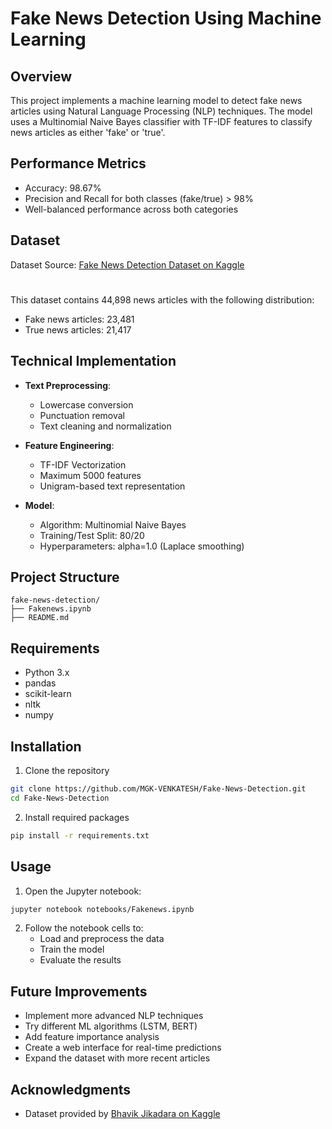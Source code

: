 
# Fake News Detection Using Machine Learning

## Overview
This project implements a machine learning model to detect fake news articles using Natural Language Processing (NLP) techniques. The model uses a Multinomial Naive Bayes classifier with TF-IDF features to classify news articles as either 'fake' or 'true'.

## Performance Metrics
- Accuracy: 98.67%
- Precision and Recall for both classes (fake/true) > 98%
- Well-balanced performance across both categories

## Dataset
Dataset Source: [Fake News Detection Dataset on Kaggle](https://www.kaggle.com/datasets/bhavikjikadara/fake-news-detection)
#
This dataset contains 44,898 news articles with the following distribution:
- Fake news articles: 23,481
- True news articles: 21,417


## Technical Implementation
- **Text Preprocessing**: 
  - Lowercase conversion
  - Punctuation removal
  - Text cleaning and normalization

- **Feature Engineering**:
  - TF-IDF Vectorization
  - Maximum 5000 features
  - Unigram-based text representation

- **Model**:
  - Algorithm: Multinomial Naive Bayes
  - Training/Test Split: 80/20
  - Hyperparameters: alpha=1.0 (Laplace smoothing)

## Project Structure
```
fake-news-detection/
├── Fakenews.ipynb  
├── README.md
```

## Requirements
- Python 3.x
- pandas
- scikit-learn
- nltk
- numpy

## Installation
1. Clone the repository
```bash
git clone https://github.com/MGK-VENKATESH/Fake-News-Detection.git
cd Fake-News-Detection
```

2. Install required packages
```bash
pip install -r requirements.txt
```

## Usage
1. Open the Jupyter notebook:
```bash
jupyter notebook notebooks/Fakenews.ipynb
```

2. Follow the notebook cells to:
   - Load and preprocess the data
   - Train the model
   - Evaluate the results

## Future Improvements
- Implement more advanced NLP techniques
- Try different ML algorithms (LSTM, BERT)
- Add feature importance analysis
- Create a web interface for real-time predictions
- Expand the dataset with more recent articles

## Acknowledgments
- Dataset provided by [Bhavik Jikadara on Kaggle](https://www.kaggle.com/datasets/bhavikjikadara/fake-news-detection)

